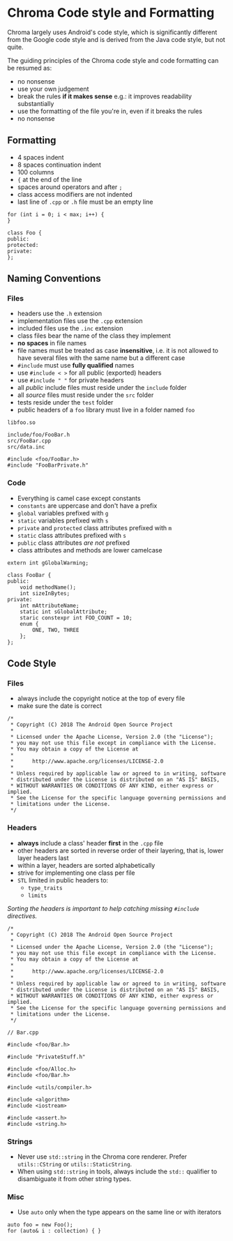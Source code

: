# Chroma Code style and Formatting

Chroma largely uses Android's code style, which is significantly different from the
Google code style and is derived from the Java code style, but not quite.

The guiding principles of the Chroma code style and code formatting can be resumed as:
- no nonsense
- use your own judgement
- break the rules **if it makes sense** e.g.: it improves readability substantially
- use the formatting of the file you're in, even if it breaks the rules
- no nonsense

## Formatting

- 4 spaces indent
- 8 spaces continuation indent
- 100 columns
- `{` at the end of the line
- spaces around operators and after `;`
- class access modifiers are not indented
- last line of `.cpp` or `.h` file must be an empty line

```
for (int i = 0; i < max; i++) {
}

class Foo {
public:
protected:
private:
};

```

## Naming Conventions

### Files

- headers use the `.h` extension
- implementation files use the `.cpp` extension
- included files use the `.inc` extension
- class files bear the name of the class they implement
- **no spaces** in file names
- file names must be treated as case **insensitive**, i.e. it is not allowed to have several files
  with the same name but a different case
- `#include` must use **fully qualified** names
- use `#include < >` for all public (exported) headers
- use `#include " "` for private headers
- all *public* include files must reside under the `include` folder
- all *source* files must reside under the `src` folder
- tests reside under the `test` folder
- public headers of a `foo` library must live in a folder named `foo`

```
libfoo.so

include/foo/FooBar.h
src/FooBar.cpp
src/data.inc

#include <foo/FooBar.h>
#include "FooBarPrivate.h"
```

### Code

- Everything is camel case except constants
- `constants` are uppercase and don't have a prefix
- `global` variables prefixed with `g`
- `static` variables prefixed with `s`
- `private` and `protected` class attributes prefixed with `m`
- `static` class attributes prefixed with `s`
- `public` class attributes *are not* prefixed
- class attributes and methods are lower camelcase

```
extern int gGlobalWarming;

class FooBar {
public:
    void methodName();
    int sizeInBytes;
private:
    int mAttributeName;
    static int sGlobalAttribute;
    staric constexpr int FOO_COUNT = 10;
    enum {
        ONE, TWO, THREE
    };
};
```

## Code Style

### Files

- always include the copyright notice at the top of every file
- make sure the date is correct

```
/*
 * Copyright (C) 2018 The Android Open Source Project
 *
 * Licensed under the Apache License, Version 2.0 (the "License");
 * you may not use this file except in compliance with the License.
 * You may obtain a copy of the License at
 *
 *      http://www.apache.org/licenses/LICENSE-2.0
 *
 * Unless required by applicable law or agreed to in writing, software
 * distributed under the License is distributed on an "AS IS" BASIS,
 * WITHOUT WARRANTIES OR CONDITIONS OF ANY KIND, either express or implied.
 * See the License for the specific language governing permissions and
 * limitations under the License.
 */
```

### Headers

- **always** include a class' header **first** in the `.cpp` file
- other headers are sorted in reverse order of their layering, that is, lower layer headers last
- within a layer, headers are sorted alphabetically
- strive for implementing one class per file
- `STL` limited in public headers to:
    - `type_traits`
    - `limits`

*Sorting the headers is important to help catching missing `#include` directives.*

```
/*
 * Copyright (C) 2018 The Android Open Source Project
 *
 * Licensed under the Apache License, Version 2.0 (the "License");
 * you may not use this file except in compliance with the License.
 * You may obtain a copy of the License at
 *
 *      http://www.apache.org/licenses/LICENSE-2.0
 *
 * Unless required by applicable law or agreed to in writing, software
 * distributed under the License is distributed on an "AS IS" BASIS,
 * WITHOUT WARRANTIES OR CONDITIONS OF ANY KIND, either express or implied.
 * See the License for the specific language governing permissions and
 * limitations under the License.
 */

// Bar.cpp

#include <foo/Bar.h>

#include "PrivateStuff.h"

#include <foo/Alloc.h>
#include <foo/Bar.h>

#include <utils/compiler.h>

#include <algorithm>
#include <iostream>

#include <assert.h>
#include <string.h>
```

### Strings

- Never use `std::string` in the Chroma core renderer. Prefer `utils::CString` or
  `utils::StaticString`.
- When using `std::string` in tools, always include the `std::` qualifier to disambiguate it
  from other string types.

### Misc

- Use `auto` only when the type appears on the same line or with iterators
```
auto foo = new Foo();
for (auto& i : collection) { }
```
